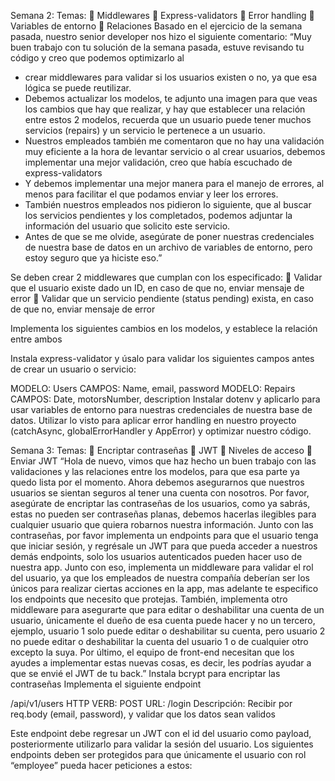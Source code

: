 Semana 2:
Temas:
 Middlewares
 Express-validators
 Error handling
 Variables de entorno
 Relaciones
Basado en el ejercicio de la semana pasada, nuestro senior developer nos hizo el siguiente comentario:
“Muy buen trabajo con tu solución de la semana pasada, estuve revisando tu código y creo que podemos optimizarlo al
- crear middlewares para validar si los usuarios existen o no, ya que esa lógica se puede reutilizar.
- Debemos actualizar los modelos, te adjunto una imagen para que veas los cambios que hay que realizar, y hay que establecer una relación entre estos 2 modelos, recuerda que un usuario puede tener muchos servicios (repairs) y un servicio le pertenece a un usuario.
- Nuestros empleados también me comentaron que no hay una validación muy eficiente a la hora de levantar servicio o al crear usuarios, debemos implementar una mejor validación, creo que había escuchado de express-validators
- Y debemos implementar una mejor manera para el manejo de errores, al menos para facilitar el que podamos enviar y leer los errores.
- También nuestros empleados nos pidieron lo siguiente, que al buscar los servicios pendientes y los completados, podemos adjuntar la información del usuario que solicito este servicio.
- Antes de que se me olvide, asegúrate de poner nuestras credenciales de nuestra base de datos en un archivo de variables de entorno, pero estoy seguro que ya hiciste eso.”

Se deben crear 2 middlewares que cumplan con los especificado:
 Validar que el usuario existe dado un ID, en caso de que no, enviar mensaje de error
 Validar que un servicio pendiente (status pending) exista, en caso de que no, enviar mensaje de error

Implementa los siguientes cambios en los modelos, y establece la relación entre ambos


Instala express-validator y úsalo para validar los siguientes campos antes de crear un usuario o servicio:

MODELO: Users CAMPOS: Name, email, password
MODELO: Repairs CAMPOS: Date, motorsNumber, description
Instalar dotenv y aplicarlo para usar variables de entorno para nuestras credenciales de nuestra base de datos.
Utilizar lo visto para aplicar error handling en nuestro proyecto (catchAsync, globalErrorHandler y AppError) y
optimizar nuestro código.




Semana 3:
Temas:
 Encriptar contraseñas
 JWT
 Niveles de acceso
 Enviar JWT
“Hola de nuevo, vimos que haz hecho un buen trabajo con las validaciones y las relaciones entre los modelos, para que
esa parte ya quedo lista por el momento. Ahora debemos asegurarnos que nuestros usuarios se sientan seguros al tener
una cuenta con nosotros.
Por favor, asegúrate de encriptar las contraseñas de los usuarios, como ya sabrás, estas no pueden ser contraseñas
planas, debemos hacerlas ilegibles para cualquier usuario que quiera robarnos nuestra información.
Junto con las contraseñas, por favor implementa un endpoints para que el usuario tenga que iniciar sesión, y regrésale
un JWT para que pueda acceder a nuestros demás endpoints, solo los usuarios autenticados pueden hacer uso de
nuestra app.
Junto con eso, implementa un middleware para validar el rol del usuario, ya que los empleados de nuestra compañía
deberían ser los únicos para realizar ciertas acciones en la app, mas adelante te especifico los endpoints que necesito que
protejas.
También, implementa otro middleware para asegurarte que para editar o deshabilitar una cuenta de un usuario,
únicamente el dueño de esa cuenta puede hacer y no un tercero, ejemplo, usuario 1 solo puede editar o deshabilitar su
cuenta, pero usuario 2 no puede editar o deshabilitar la cuenta del usuario 1 o de cualquier otro excepto la suya.
Por último, el equipo de front-end necesitan que los ayudes a implementar estas nuevas cosas, es decir, les podrías
ayudar a que se envié el JWT de tu back.”
Instala bcrypt para encriptar las contraseñas
Implementa el siguiente endpoint

/api/v1/users
HTTP VERB: POST
URL: /login 
Descripción: Recibir por req.body (email, password), y validar que los datos sean validos

Este endpoint debe regresar un JWT con el id del usuario como payload, posteriormente utilizarlo para validar la
sesión del usuario.
Los siguientes endpoints deben ser protegidos para que únicamente el usuario con rol “employee” pueda hacer
peticiones a estos:
